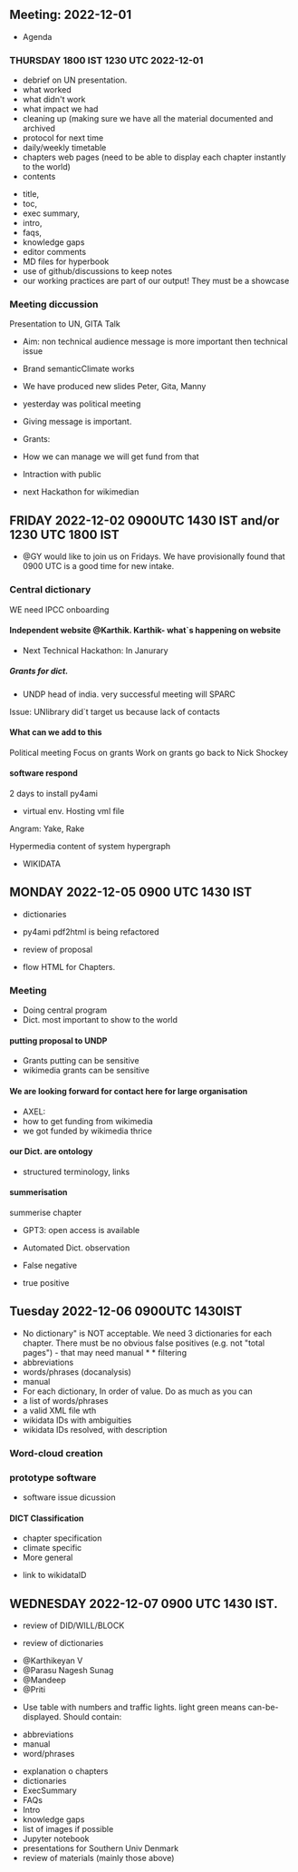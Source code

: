 ## Meeting: 2022-12-01
- Agenda
### THURSDAY 1800 IST 1230 UTC 2022-12-01
* debrief on UN presentation.
* what worked
* what didn't work
* what impact we had
* cleaning up (making sure we have all the material documented and archived
* protocol for next time
* daily/weekly timetable 
* chapters web pages (need to be able to display each chapter instantly to the world)
* contents 
- title,
- toc,
- exec summary,
- intro,
- faqs,
- knowledge gaps
- editor comments
- MD files for hyperbook
- use of github/discussions to keep notes
- our working practices are part of our output! They must be a showcase

### Meeting diccussion
Presentation to UN, GITA Talk
* Aim: non technical audience message is more important then technical issue 
* Brand semanticClimate works
* We have produced new slides Peter, Gita, Manny
* yesterday was political meeting 
* Giving message is important.

* Grants: 

* How we can manage we will get fund from that

* Intraction with public

* next Hackathon for wikimedian
 
 
 
## FRIDAY 2022-12-02 0900UTC 1430 IST and/or 1230 UTC 1800 IST

* @GY would like to join us on Fridays. We have provisionally found that 0900 UTC is a good time for new intake.

### Central dictionary 

WE need IPCC onboarding 

#### Independent website @Karthik. Karthik- what`s happening on website

* Next Technical Hackathon: In Janurary  

##### Grants for dict.

* UNDP head of india. very successful meeting will SPARC

Issue: UNlibrary did`t target us 
because lack of contacts 

#### What can we add to this 
Political meeting
Focus on grants 
Work on grants
go back to Nick Shockey 
 
#### software respond 
2 days to install py4ami
*  virtual env.
Hosting vml file
 
Angram: Yake, Rake

Hypermedia 
content of system hypergraph

* WIKIDATA 


## MONDAY 2022-12-05 0900 UTC 1430 IST

* dictionaries

* py4ami pdf2html is being refactored 

* review of proposal

* flow HTML for Chapters. 

### Meeting 
* Doing central program 
* Dict. most important to show to the world 

#### putting proposal to UNDP
* Grants putting can be sensitive
* wikimedia grants can be sensitive

#### We are looking forward for contact here for large organisation

* AXEL: 
* how to get funding from wikimedia 
* we got funded by wikimedia thrice

#### our Dict. are ontology 
- structured terminology, links

#### summerisation
summerise chapter
* GPT3: open access is available

* Automated Dict. observation
* False negative
* true positive 

## Tuesday 2022-12-06 0900UTC 1430IST 
* No dictionary" is NOT acceptable. We need 3 dictionaries for each chapter. There must be no obvious false positives (e.g. not "total pages") - that may need manual * * filtering
* abbreviations
* words/phrases (docanalysis)
* manual
* For each dictionary, In order of value. Do as much as you can
* a list of words/phrases
* a valid XML file wth <entry>
* wikidata IDs with ambiguities
* wikidata IDs resolved, with description

 ### Word-cloud creation
 
 ### prototype software
 
* software issue dicussion
 
#### DICT Classification 
* chapter specification
* climate specific
* More general
 
 - link to wikidataID
 
## WEDNESDAY 2022-12-07 0900 UTC 1430 IST.
* review of DID/WILL/BLOCK 

* review of dictionaries 
- @Karthikeyan V
- @Parasu Nagesh Sunag
- @Mandeep
- @Priti
* Use table with numbers and traffic lights. light green means can-be-displayed. Should contain:
- abbreviations
- manual
- word/phrases
* explanation o chapters
* dictionaries
* ExecSummary
* FAQs
* Intro
* knowledge gaps
* list of images if possible
* Jupyter notebook
* presentations for Southern Univ Denmark 
* review of materials (mainly those above)
 
